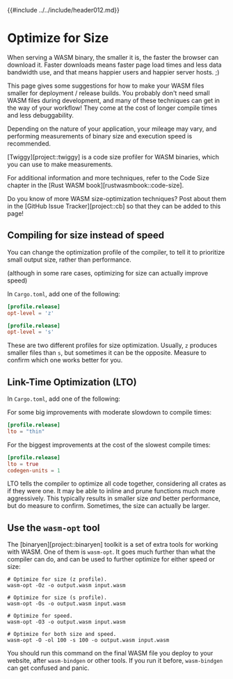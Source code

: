 {{#include ../../include/header012.md}}

# Optimize for Size

When serving a WASM binary, the smaller it is, the faster the browser can
download it. Faster downloads means faster page load times and less data
bandwidth use, and that means happier users and happier server hosts. ;)

This page gives some suggestions for how to make your WASM files smaller for
deployment / release builds. You probably don't need small WASM files during
development, and many of these techniques can get in the way of your workflow!
They come at the cost of longer compile times and less debuggability.

Depending on the nature of your application, your mileage may vary, and
performing measurements of binary size and execution speed is recommended.

[Twiggy][project::twiggy] is a code size profiler for WASM binaries, which
you can use to make measurements.

For additional information and more techniques, refer to the Code Size
chapter in the [Rust WASM book][rustwasmbook::code-size].

Do you know of more WASM size-optimization techniques? Post about them in the
[GitHub Issue Tracker][project::cb] so that they can be added to this page!

## Compiling for size instead of speed

You can change the optimization profile of the compiler, to tell it to
prioritize small output size, rather than performance.

(although in some rare cases, optimizing for size can actually improve speed)

In `Cargo.toml`, add one of the following:

```toml
[profile.release]
opt-level = 'z'
```

```toml
[profile.release]
opt-level = 's'
```

These are two different profiles for size optimization. Usually, `z` produces
smaller files than `s`, but sometimes it can be the opposite. Measure to
confirm which one works better for you.

## Link-Time Optimization (LTO)

In `Cargo.toml`, add one of the following:

For some big improvements with moderate slowdown to compile times:

```toml
[profile.release]
lto = "thin"
```

For the biggest improvements at the cost of the slowest compile times:

```toml
[profile.release]
lto = true
codegen-units = 1
```

LTO tells the compiler to optimize all code together, considering all crates as
if they were one. It may be able to inline and prune functions much more
aggressively. This typically results in smaller size *and* better performance,
but do measure to confirm. Sometimes, the size can actually be larger.

## Use the `wasm-opt` tool

The [binaryen][project::binaryen] toolkit is a set of extra tools for working
with WASM. One of them is `wasm-opt`. It goes much further than what the
compiler can do, and can be used to further optimize for either speed or size:

```shell
# Optimize for size (z profile).
wasm-opt -Oz -o output.wasm input.wasm

# Optimize for size (s profile).
wasm-opt -Os -o output.wasm input.wasm

# Optimize for speed.
wasm-opt -O3 -o output.wasm input.wasm

# Optimize for both size and speed.
wasm-opt -O -ol 100 -s 100 -o output.wasm input.wasm
```

You should run this command on the final WASM file you deploy to your website,
after `wasm-bindgen` or other tools. If you run it before, `wasm-bindgen` can
get confused and panic.
